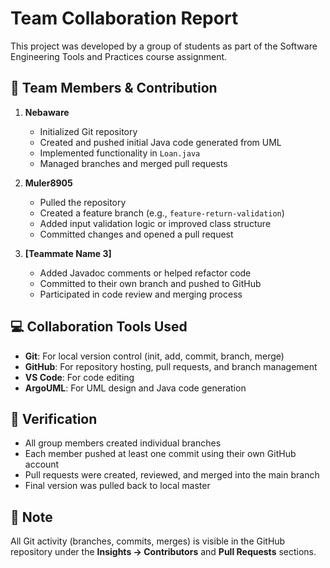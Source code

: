 # Team Collaboration Report

This project was developed by a group of students as part of the Software Engineering Tools and Practices course assignment.

## 👥 Team Members & Contribution

1. **Nebaware**  
   - Initialized Git repository  
   - Created and pushed initial Java code generated from UML  
   - Implemented functionality in `Loan.java`  
   - Managed branches and merged pull requests  

2. **Muler8905**  
   - Pulled the repository  
   - Created a feature branch (e.g., `feature-return-validation`)  
   - Added input validation logic or improved class structure  
   - Committed changes and opened a pull request  

3. **[Teammate Name 3]**  
   - Added Javadoc comments or helped refactor code  
   - Committed to their own branch and pushed to GitHub  
   - Participated in code review and merging process  

## 💻 Collaboration Tools Used

- **Git**: For local version control (init, add, commit, branch, merge)
- **GitHub**: For repository hosting, pull requests, and branch management
- **VS Code**: For code editing
- **ArgoUML**: For UML design and Java code generation

## 🧪 Verification

- All group members created individual branches
- Each member pushed at least one commit using their own GitHub account
- Pull requests were created, reviewed, and merged into the main branch
- Final version was pulled back to local master

## 📌 Note

All Git activity (branches, commits, merges) is visible in the GitHub repository under the **Insights → Contributors** and **Pull Requests** sections.
